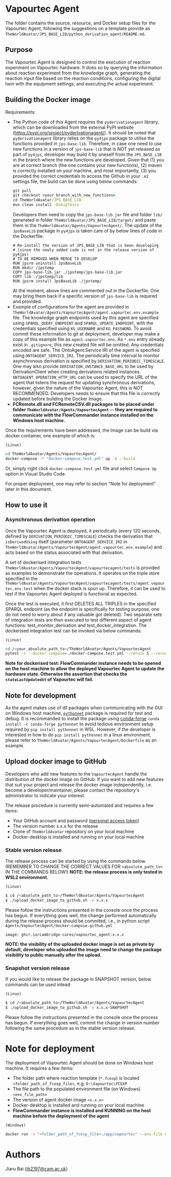 # Vapourtec Agent
The folder contains the source, resource, and Docker setup files for the Vapourtec Agent, following the suggestions on a template provide as `TheWorldAvatar/JPS_BASE_LIB/python_derivation_agent/README.md`.

## Purpose
The Vapourtec Agent is designed to control the execution of reaction experiment on Vapourtec hardware. It does so by querying the information about reaction experiment from the knowledge graph, generating the reaction input file based on the reaction conditions, configuring the digital twin with the equipment settings, and executing the actual experiment.

## Building the Docker image
Requirements:

* The Python code of this Agent requires the `pyderivationagent` library, which can be downloaded from the external PyPI website (https://pypi.org/project/pyderivationagent/). It should be noted that `pyderivationagent` library relies on the `py4jps` package to utilise the functions provided in `jps-base-lib`. Therefore, in case one need to use new functions in a version of `jps-base-lib` that is NOT yet released as part of `py4jps`, developer may build it by oneself from the `JPS_BASE_LIB` in the branch where the new functions are developed. Given that (1) you are at correct branch (the one contains your new functions), (2) maven is correctly installed on your machine, and most importantly, (3) you provided the correct credentials to access the Github in your `.m2` settings file, the build can be done using below commands:
    ```cmd
    git pull
    git checkout <your_branch_with_new_functions>
    cd TheWorldAvatar/JPS_BASE_LIB
    mvn clean install -DskipTests
    ```
    Developers then need to copy the `jps-base-lib.jar` file and folder `lib/` generated in folder `TheWorldAvatar/JPS_BASE_LIB/target/` and paste them in the `TheWorldAvatar/Agents/VapourtecAgent/`. The update of the `JpsBaseLib` package in `py4jps` is taken care of by below lines of code in the Dockerfile:
    ```
    # Re-install the version of JPS_BASE_LIB that is been developing
    # (sinse the newly added code is not in the release version of py4jps)
    # TO BE REMOVED WHEN MERGE TO DEVELOP
    RUN jpsrm uninstall JpsBaseLib
    RUN mkdir /jpstemp
    COPY jps-base-lib.jar ./jpstemp/jps-base-lib.jar
    COPY lib ./jpstemp/lib
    RUN jpsrm install JpsBaseLib ./jpstemp/
    ``` 
    At the moment, above lines are commented out in the Dockerfile. One may bring them back if a specific version of `jps-base-lib` is required and provided.
* Example of configurations for the agent are provided in `TheWorldAvatar/Agents/VapourtecAgent/agent.vapourtec.env.example` file. The knowledge graph endpoints used by this agent are specified using `SPARQL_QUERY_ENDPOINT` and `SPARQL_UPDATE_ENDPOINT`, with the credentials specified using `KG_USERNAME` and `KG_PASSWORD`. To avoid commit these information to git at deployment, developer may make a copy of this example file as `agent.vapourtec.env`. As `*.env` entry already exist in `.gitignore`, this new created file will be omitted. Any credentials encoded are safe. The OntoAgent:Service IRI of the agent is specified using `ONTOAGENT_SERVICE_IRI`. The periodically time interval to monitor asynchronous derivation is specified by `DERIVATION_PERIODIC_TIMESCALE`. One may also provide `DERIVATION_INSTANCE_BASE_URL` to be used by DerivationClient when creating derivations related instances. `ONTOAGENT_OPERATION_HTTP_URL` can be used to specify the URL of the agent that listens the request for updating synchronous derivations, however, given the nature of the Vapourtec Agent, this is NOT RECOMMENDED. Developers needs to ensure that this file is correctly updated before building the Docker Image.
* **FCRemote.dll and FCRemoteCSV.dll packages to be placed under folder `TheWorldAvatar/Agents/VapourtecAgent` -- they are required to communicate with the FlowCommander instance installed on the Windows host machine.**

Once the requirements have been addressed, the Image can be build via docker container, one example of which is:

`(Linux)`
```sh
cd TheWorldAvatar/Agents/VapourtecAgent/
docker-compose -f "docker-compose.test.yml" up -d --build
```
Or, simply right click `docker-compose.test.yml` file and select `Compose Up` option in Visual Studio Code.

For proper deployment, one may refer to section "Note for deployment" later in this document.

## How to use it

### Asynchronous derivation operation

Once the Vapourtec Agent is deployed, it periodically (every 120 seconds, defined by `DERIVATION_PERIODIC_TIMESCALE`) checks the derivation that `isDerivedUsing` itself (parameter `ONTOAGENT_SERVICE_IRI` in `TheWorldAvatar/Agents/VapourtecAgent/agent.vapourtec.env.example`) and acts based on the status associated with that derivation.

A set of dockerised integration tests `TheWorldAvatar/Agents/VapourtecAgent/vapourtecagent/tests` is provided as examples to demonstrate the operations. It operates on the triple store specified in the `TheWorldAvatar/Agents/VapourtecAgent/vapourtecagent/tests/agent.vapourtec.env.test` when the docker stack is spun up. Therefore, it can be used to test if the Vapourtec Agent deployed is functional as expected.

Once the test is executed, it first DELETES ALL TRIPLES in the specified SPARQL endpoint (as the endpoint is specifically for testing purpose, one do not need to worry about if any valuable got deleted). Two separate sets of integration tests are then executed to test different aspect of agent functions: test_monitor_derivation and test_docker_integration. The dockerised integration test can be invoked via below commands:

`(Linux)`
```sh
cd /<your_absolute_path_to>/TheWorldAvatar/Agents/VapourtecAgent
pytest -s --docker-compose=./docker-compose.test.yml --reruns 5 --reruns-delay 5
```

**Note for dockerised test: FlowCommander instance needs to be opened on the host machine to allow the deployed Vapourtec Agent to update the hardware state. Otherwise the assertion that checks the `stateLastUpdatedAt` of Vapourtec will fail.**

## Note for development

As the agent makes use of dll packages when communicating with the GUI on Windows host machine, [`pythonnet`](http://pythonnet.github.io/) package is required for test and debug. It is recommanded to install the package using [conda-forge](https://anaconda.org/conda-forge/pythonnet) `conda install -c conda-forge pythonnet` to avoid tedious environment setup required by `pip install pythonnet` in WSL. However, if the developer is interested in how to do `pip install pythonnet` in a linux environment, please refer to `TheWorldAvatar/Agents/VapourtecAgent/Dockerfile` as an example.

## Upload docker image to GitHub

Developers who add new features to the `VapourtecAgent` handle the distribution of the docker image on GitHub. If you want to add new features that suit your project and release the docker image independently, i.e. become a developer/maintainer, please contact the repository's administrator to indicate your interest.

The release procedure is currently semi-automated and requires a few items:

- Your GitHub account and password ([personal access token](https://docs.github.com/en/authentication/keeping-your-account-and-data-secure/creating-a-personal-access-token))
- The version number x.x.x for the release
- Clone of `TheWorldAvatar` repository on your local machine
- Docker-desktop is installed and running on your local machine

### Stable version release

The release process can be started by using the commands below. (REMEMBER TO CHANGE THE CORRECT VALUES FOR `<absolute_path_to>` IN THE COMMANDS BELOW!) **NOTE: the release process is only tested in WSL2 environment.**

`(Linux)`
```sh
$ cd /<absolute_path_to>/TheWorldAvatar/Agents/VapourtecAgent
$ ./upload_docker_image_to_github.sh -v x.x.x
```

Please follow the instructions presented in the console once the process has begun. If everything goes well, the change performed automatically during the release process should be commited, i.e., in python script `Agents/VapourtecAgent/docker-compose.github.yml`
```
image: ghcr.io/cambridge-cares/vapourtec_agent:x.x.x
```

**NOTE: the visibility of the uploaded docker image is set as private by default, developer who uploaded the image need to change the package visibility to public manually after the upload.**

### Snapshot version release

If you would like to release the package in SNAPSHOT version, below commands can be used intead:

`(Linux)`
```sh
$ cd /<absolute_path_to>/TheWorldAvatar/Agents/VapourtecAgent
$ ./upload_docker_image_to_github.sh -v x.x.x-SNAPSHOT
```

Please follow the instructions presented in the console once the process has begun. If everything goes well, commit the change in version number following the same procedure as in the stable version release.

# Note for deployment

The deployment of Vapourtec Agent should be done on Windows host machine. It requires a few items:

- The folder path where reaction template (`*.fcexp`) is located `<folder_path_of_fcexp_file>`, e.g. `D:\Vapourtec\FCEXP`
- The file path to the populated environment file (on Windows) `<env_file_path>`
- The version of agent docker image `<x.x.x>`
- Docker-desktop is installed and running on your local machine
- **FlowCommander instance is installed and RUNNING on the host machine before the deployment of the agent**

`(Windows)`
```cmd
docker run -v "<folder_path_of_fcexp_file>:/app/vapourtec" --env-file <env_file_path> --add-host=localhost:host-gateway --name vapourtec_agent ghcr.io/cambridge-cares/vapourtec_agent:<x.x.x>
```

# Authors #

Jiaru Bai (jb2197@cam.ac.uk)
